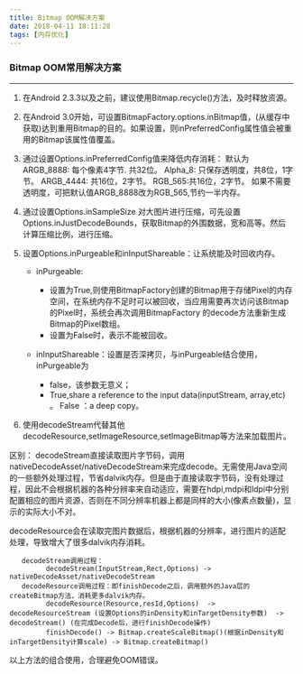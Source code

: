 ```yaml
---
title: Bitmap OOM解决方案
date: 2018-04-11 18:11:28
tags: [内存优化]
---
```


### Bitmap OOM常用解决方案
---

1. 在Android 2.3.3以及之前，建议使用Bitmap.recycle()方法，及时释放资源。

2. 在Android 3.0开始，可设置BitmapFactory.options.inBitmap值，(从缓存中获取)达到重用Bitmap的目的。如果设置，则inPreferredConfig属性值会被重用的Bitmap该属性值覆盖。

3. 通过设置Options.inPreferredConfig值来降低内存消耗：
     默认为ARGB_8888: 每个像素4字节. 共32位。
     Alpha_8: 只保存透明度，共8位，1字节。
     ARGB_4444: 共16位，2字节。
     RGB_565:共16位，2字节。
     如果不需要透明度，可把默认值ARGB_8888改为RGB_565,节约一半内存。
     
4. 通过设置Options.inSampleSize 对大图片进行压缩，可先设置Options.inJustDecodeBounds，获取Bitmap的外围数据，宽和高等。然后计算压缩比例，进行压缩。

5. 设置Options.inPurgeable和inInputShareable：让系统能及时回收内存。
 	* inPurgeable:
 		* 设置为True,则使用BitmapFactory创建的Bitmap用于存储Pixel的内存空间，在系统内存不足时可以被回收，当应用需要再次访问该Bitmap的Pixel时，系统会再次调用BitmapFactory 的decode方法重新生成Bitmap的Pixel数组。
   		* 设置为False时，表示不能被回收。
   		
 	* inInputShareable：设置是否深拷贝，与inPurgeable结合使用，inPurgeable为
 		* false，该参数无意义；
 		* True,share  a reference to the input data(inputStream, array,etc) 。 False ：a deep copy。
 		                               
6. 使用decodeStream代替其他decodeResource,setImageResource,setImageBitmap等方法来加载图片。
     
     
区别： 
decodeStream直接读取图片字节码，调用nativeDecodeAsset/nativeDecodeStream来完成decode。无需使用Java空间的一些额外处理过程，节省dalvik内存。但是由于直接读取字节码，没有处理过程，因此不会根据机器的各种分辨率来自动适应，需要在hdpi,mdpi和ldpi中分别配置相应的图片资源，否则在不同分辨率机器上都是同样的大小(像素点数量)，显示的实际大小不对。

decodeResource会在读取完图片数据后，根据机器的分辨率，进行图片的适配处理，导致增大了很多dalvik内存消耗。

       decodeStream调用过程：
             decodeStream(InputStream,Rect,Options) -> nativeDecodeAsset/nativeDecodeStream
       decodeResource调用过程：即finishDecode之后，调用额外的Java层的createBitmap方法，消耗更多dalvik内存。
             decodeResource(Resource,resId,Options)  -> decodeResourceStream (设置Options的inDensity和inTargetDensity参数)  -> decodeStream() (在完成Decode后，进行finishDecode操作)
             finishDecode() -> Bitmap.createScaleBitmap()(根据inDensity和inTargetDensity计算scale) -> Bitmap.createBitmap()

以上方法的组合使用，合理避免OOM错误。
